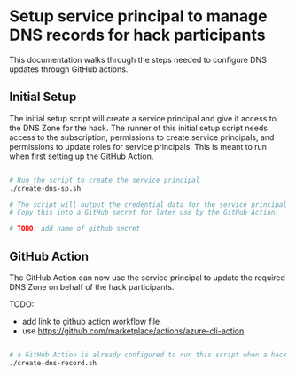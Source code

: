 # Setup service principal to manage DNS records for hack participants

This documentation walks through the steps needed to configure DNS updates through GitHub actions.

## Initial Setup

The initial setup script will create a service principal and give it access to the DNS Zone for the hack. The runner of this initial setup script needs access to the subscription, permissions to create service principals, and permissions to update roles for service principals. This is meant to run when first setting up the GitHub Action.

```bash

# Run the script to create the service principal
./create-dns-sp.sh

# The script will output the credential data for the service principal
# Copy this into a GitHub secret for later use by the GitHub Action.

# TODO: add name of github secret

```

## GitHub Action

The GitHub Action can now use the service principal to update the required DNS Zone on behalf of the hack participants.

TODO:

- add link to github action workflow file
- use <https://github.com/marketplace/actions/azure-cli-action>

```bash

# a GitHub Action is already configured to run this script when a hack participant pushes their branch changes to GitHub.
./create-dns-record.sh

```
